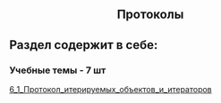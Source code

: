 <h2 style="text-align:center">Протоколы</h2>

## Раздел содержит в себе:

###  Учебные темы - 7 шт


<div>
<a href="https://github.com/kolesnikovvitaliy/pokolenie_python_oop/tree/main/6_Протоколы/6_1_Протокол_итерируемых_объектов_и_итераторов">6_1_Протокол_итерируемых_объектов_и_итераторов</a>  &nbsp; 
</div> 
